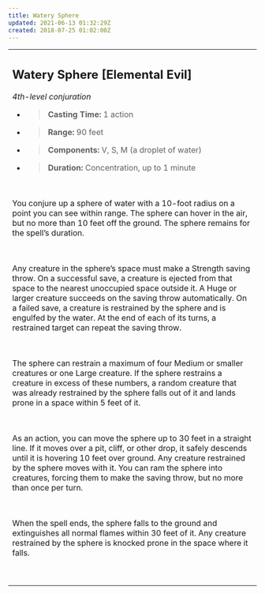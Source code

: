 ```yaml
---
title: Watery Sphere
updated: 2021-06-13 01:32:29Z
created: 2018-07-25 01:02:00Z
---
```


<table><tbody><tr class="odd"><td><h2 id="watery-sphere-elemental-evil"><strong>Watery Sphere</strong> [Elemental Evil]</h2><p><em>4th-level conjuration</em></p><ul><li><blockquote><p><strong>Casting Time:</strong> 1 action</p></blockquote></li><li><blockquote><p><strong>Range:</strong> 90 feet</p></blockquote></li><li><blockquote><p><strong>Components:</strong> V, S, M (a droplet of water)</p></blockquote></li><li><blockquote><p><strong>Duration:</strong> Concentration, up to 1 minute</p></blockquote></li></ul><p> </p><p>You conjure up a sphere of water with a 10-foot radius on a point you can see within range. The sphere can hover in the air, but no more than 10 feet off the ground. The sphere remains for the spell’s duration.</p><p> </p><p>Any creature in the sphere’s space must make a Strength saving throw. On a successful save, a creature is ejected from that space to the nearest unoccupied space outside it. A Huge or larger creature succeeds on the saving throw automatically. On a failed save, a creature is restrained by the sphere and is engulfed by the water. At the end of each of its turns, a restrained target can repeat the saving throw.</p><p> </p><p>The sphere can restrain a maximum of four Medium or smaller creatures or one Large creature. If the sphere restrains a creature in excess of these numbers, a random creature that was already restrained by the sphere falls out of it and lands prone in a space within 5 feet of it.</p><p> </p><p>As an action, you can move the sphere up to 30 feet in a straight line. If it moves over a pit, cliff, or other drop, it safely descends until it is hovering 10 feet over ground. Any creature restrained by the sphere moves with it. You can ram the sphere into creatures, forcing them to make the saving throw, but no more than once per turn.</p><p> </p><p>When the spell ends, the sphere falls to the ground and extinguishes all normal flames within 30 feet of it. Any creature restrained by the sphere is knocked prone in the space where it falls.</p><p> </p></td></tr></tbody></table>